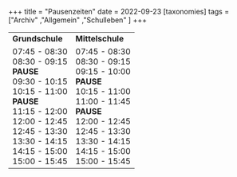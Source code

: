 +++
title = "Pausenzeiten"
date = 2022-09-23
[taxonomies]
tags = ["Archiv" ,"Allgemein" ,"Schulleben" ]
+++

<table class="has-fixed-layout"><tbody><tr><td class="has-text-align-center" data-align="center"><strong>Grundschule</strong></td><td class="has-text-align-center" data-align="center"><strong>Mittelschule</strong></td></tr><tr><td class="has-text-align-center" data-align="center">07:45 - 08:30<br>08:30 - 09:15<br><strong>PAUSE</strong><br>09:30 - 10:15<br>10:15 - 11:00<br><strong>PAUSE</strong><br>11:15 - 12:00<br>12:00 - 12:45<br>12:45 - 13:30<br>13:30 - 14:15<br>14:15 - 15:00<br>15:00 - 15:45</td><td class="has-text-align-center" data-align="center">07:45 - 08:30<br>08:30 - 09:15<br>09:15 - 10:00<br><strong>PAUSE</strong><br>10:15 - 11:00<br>11:00 - 11:45<br><strong>PAUSE</strong><br>12:00 - 12:45<br>12:45 - 13:30<br>13:30 - 14:15<br>14:15 - 15:00<br>15:00 - 15:45</td></tr></tbody></table>
